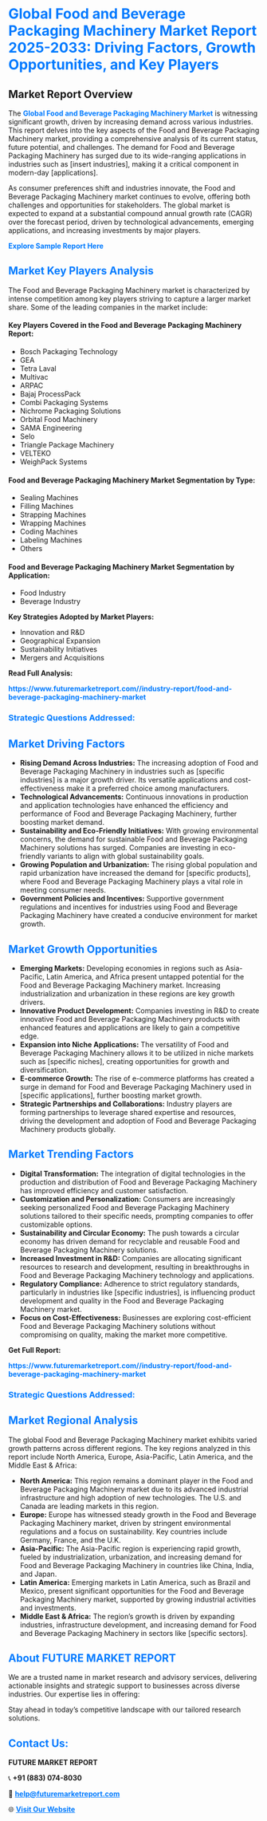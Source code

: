 <h1 style="color: #007BFF;">Global Food and Beverage Packaging Machinery Market Report 2025-2033: Driving Factors, Growth Opportunities, and Key Players</h1>

<section id="overview">
<h2>Market Report Overview</h2>
<p>The <a href="https://www.futuremarketreport.com//industry-report/food-and-beverage-packaging-machinery-market" style="color: #007BFF; text-decoration: none;"><strong>Global Food and Beverage Packaging Machinery Market</strong></a> is witnessing significant growth, driven by increasing demand across various industries. This report delves into the key aspects of the Food and Beverage Packaging Machinery market, providing a comprehensive analysis of its current status, future potential, and challenges. The demand for Food and Beverage Packaging Machinery has surged due to its wide-ranging applications in industries such as [insert industries], making it a critical component in modern-day [applications].</p>
<p>As consumer preferences shift and industries innovate, the Food and Beverage Packaging Machinery market continues to evolve, offering both challenges and opportunities for stakeholders. The global market is expected to expand at a substantial compound annual growth rate (CAGR) over the forecast period, driven by technological advancements, emerging applications, and increasing investments by major players.</p>
</section>

<section id="overview">
<p><a href="https://www.futuremarketreport.com//request-sample/reportId=51523" style="color: #007BFF; text-decoration: none;"><strong>Explore Sample Report Here</strong></a></p>
</section>

<section id="key-players">
<h2 style="color: #007BFF;">Market Key Players Analysis</h2>
<p>The Food and Beverage Packaging Machinery market is characterized by intense competition among key players striving to capture a larger market share. Some of the leading companies in the market include:</p>
<h4>Key Players Covered in the Food and Beverage Packaging Machinery Report:</h4>
<ul><li>Bosch Packaging Technology</li><li>GEA</li><li>Tetra Laval</li><li>Multivac</li><li>ARPAC</li><li>Bajaj ProcessPack</li><li>Combi Packaging Systems</li><li>Nichrome Packaging Solutions</li><li>Orbital Food Machinery</li><li>SAMA Engineering</li><li>Selo</li><li>Triangle Package Machinery</li><li>VELTEKO</li><li>WeighPack Systems</li></ul>
<h4>Food and Beverage Packaging Machinery Market Segmentation by Type:</h4>
<ul><li>Sealing Machines</li><li>Filling Machines</li><li>Strapping Machines</li><li>Wrapping Machines</li><li>Coding Machines</li><li>Labeling Machines</li><li>Others</li></ul>

<h4>Food and Beverage Packaging Machinery Market Segmentation by Application:</h4>
<ul><li>Food Industry</li><li>Beverage Industry</li></ul>
<p><strong>Key Strategies Adopted by Market Players:</strong></p>
<ul>
<li>Innovation and R&D</li>
<li>Geographical Expansion</li>
<li>Sustainability Initiatives</li>
<li>Mergers and Acquisitions</li>
</ul>
</section>

<section>
<p><strong>Read Full Analysis: </strong></p><a href="https://www.futuremarketreport.com//industry-report/food-and-beverage-packaging-machinery-market" style="color: #007BFF; text-decoration: none;"><strong>https://www.futuremarketreport.com//industry-report/food-and-beverage-packaging-machinery-market</strong></a>
<h3 style="color: #007BFF;">Strategic Questions Addressed:</h3>
</section>

<section id="driving-factors">
<h2 style="color: #007BFF;">Market Driving Factors</h2>
<ul>
<li><strong>Rising Demand Across Industries:</strong> The increasing adoption of Food and Beverage Packaging Machinery in industries such as [specific industries] is a major growth driver. Its versatile applications and cost-effectiveness make it a preferred choice among manufacturers.</li>
<li><strong>Technological Advancements:</strong> Continuous innovations in production and application technologies have enhanced the efficiency and performance of Food and Beverage Packaging Machinery, further boosting market demand.</li>
<li><strong>Sustainability and Eco-Friendly Initiatives:</strong> With growing environmental concerns, the demand for sustainable Food and Beverage Packaging Machinery solutions has surged. Companies are investing in eco-friendly variants to align with global sustainability goals.</li>
<li><strong>Growing Population and Urbanization:</strong> The rising global population and rapid urbanization have increased the demand for [specific products], where Food and Beverage Packaging Machinery plays a vital role in meeting consumer needs.</li>
<li><strong>Government Policies and Incentives:</strong> Supportive government regulations and incentives for industries using Food and Beverage Packaging Machinery have created a conducive environment for market growth.</li>
</ul>
</section>

<section id="growth-opportunities">
<h2 style="color: #007BFF;">Market Growth Opportunities</h2>
<ul>
<li><strong>Emerging Markets:</strong> Developing economies in regions such as Asia-Pacific, Latin America, and Africa present untapped potential for the Food and Beverage Packaging Machinery market. Increasing industrialization and urbanization in these regions are key growth drivers.</li>
<li><strong>Innovative Product Development:</strong> Companies investing in R&D to create innovative Food and Beverage Packaging Machinery products with enhanced features and applications are likely to gain a competitive edge.</li>
<li><strong>Expansion into Niche Applications:</strong> The versatility of Food and Beverage Packaging Machinery allows it to be utilized in niche markets such as [specific niches], creating opportunities for growth and diversification.</li>
<li><strong>E-commerce Growth:</strong> The rise of e-commerce platforms has created a surge in demand for Food and Beverage Packaging Machinery used in [specific applications], further boosting market growth.</li>
<li><strong>Strategic Partnerships and Collaborations:</strong> Industry players are forming partnerships to leverage shared expertise and resources, driving the development and adoption of Food and Beverage Packaging Machinery products globally.</li>
</ul>
</section>

<section id="trending-factors">
<h2 style="color: #007BFF;">Market Trending Factors</h2>
<ul>
<li><strong>Digital Transformation:</strong> The integration of digital technologies in the production and distribution of Food and Beverage Packaging Machinery has improved efficiency and customer satisfaction.</li>
<li><strong>Customization and Personalization:</strong> Consumers are increasingly seeking personalized Food and Beverage Packaging Machinery solutions tailored to their specific needs, prompting companies to offer customizable options.</li>
<li><strong>Sustainability and Circular Economy:</strong> The push towards a circular economy has driven demand for recyclable and reusable Food and Beverage Packaging Machinery solutions.</li>
<li><strong>Increased Investment in R&D:</strong> Companies are allocating significant resources to research and development, resulting in breakthroughs in Food and Beverage Packaging Machinery technology and applications.</li>
<li><strong>Regulatory Compliance:</strong> Adherence to strict regulatory standards, particularly in industries like [specific industries], is influencing product development and quality in the Food and Beverage Packaging Machinery market.</li>
<li><strong>Focus on Cost-Effectiveness:</strong> Businesses are exploring cost-efficient Food and Beverage Packaging Machinery solutions without compromising on quality, making the market more competitive.</li>
</ul>
</section>

<section>
<p><strong>Get Full Report: </strong></p><a href="https://www.futuremarketreport.com//industry-report/food-and-beverage-packaging-machinery-market" style="color: #007BFF; text-decoration: none;"><strong>https://www.futuremarketreport.com//industry-report/food-and-beverage-packaging-machinery-market</strong></a>
<h3 style="color: #007BFF;">Strategic Questions Addressed:</h3>
</section>


<section id="regional-analysis">
<h2 style="color: #007BFF;">Market Regional Analysis</h2>
<p>The global Food and Beverage Packaging Machinery market exhibits varied growth patterns across different regions. The key regions analyzed in this report include North America, Europe, Asia-Pacific, Latin America, and the Middle East & Africa:</p>
<ul>
<li><strong>North America:</strong> This region remains a dominant player in the Food and Beverage Packaging Machinery market due to its advanced industrial infrastructure and high adoption of new technologies. The U.S. and Canada are leading markets in this region.</li>
<li><strong>Europe:</strong> Europe has witnessed steady growth in the Food and Beverage Packaging Machinery market, driven by stringent environmental regulations and a focus on sustainability. Key countries include Germany, France, and the U.K.</li>
<li><strong>Asia-Pacific:</strong> The Asia-Pacific region is experiencing rapid growth, fueled by industrialization, urbanization, and increasing demand for Food and Beverage Packaging Machinery in countries like China, India, and Japan.</li>
<li><strong>Latin America:</strong> Emerging markets in Latin America, such as Brazil and Mexico, present significant opportunities for the Food and Beverage Packaging Machinery market, supported by growing industrial activities and investments.</li>
<li><strong>Middle East & Africa:</strong> The region’s growth is driven by expanding industries, infrastructure development, and increasing demand for Food and Beverage Packaging Machinery in sectors like [specific sectors].</li>
</ul>
</section>

<footer>
<h2 style="color: #007BFF;">About FUTURE MARKET REPORT</h2>
<p>We are a trusted name in market research and advisory services, delivering actionable insights and strategic support to businesses across diverse industries. Our expertise lies in offering:</p>

<p>Stay ahead in today’s competitive landscape with our tailored research solutions.</p>

<h2 style="color: #007BFF;">Contact Us:</h2>
<p><strong>FUTURE MARKET REPORT</strong></p>
<p>📞 <strong>+91 (883) 074-8030</strong></p>
<p>📧 <strong><a href="mailto:help@futuremarketreport.com" style="color: #007BFF;">help@futuremarketreport.com</a></strong></p>
<p>🌐 <strong><a href="https://www.futuremarketreport.com/" style="color: #007BFF;">Visit Our Website</a></strong></p>
</footer>